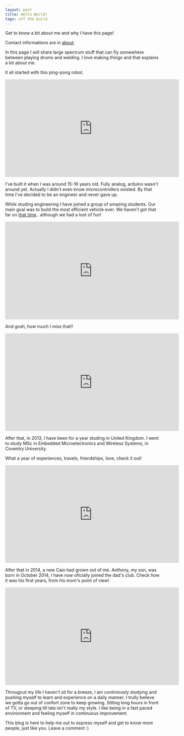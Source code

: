 ```yaml
---
layout: post
title: Hello World!
tags: off the build
---
```


Get to know a bit about me and why I have this page!

Contact informations are in [about](/about).

In this page I will share large spectrum stuff that can fly somewhere between playing drums and welding. I love making things and that explains a lot about me.

It all started with this ping-pong robot.

<iframe width="560" height="315" src="https://www.youtube.com/embed/CWbX_GTN66Y" frameborder="0" allow="autoplay; encrypted-media" allowfullscreen></iframe>

I've built it when I was around 15-16 years old. Fully analog, arduino wasn't around yet. Actually I didn't even know microcontrollers existed. By that time I've decided to be an engineer and never gave up.

While studing engineering I have joined a group of amazing students. Our main goal was to build the most efficient vehicle ever. We haven't got that far on [that time](http://noticias.ufsc.br/2012/04/equipe-ufsc-de-eficiencia-energetica-conquista-setimo-lugar-na-shell-eco-marathon-nos-eua/).. although we had a loot of fun!

<iframe width="560" height="315" src="https://www.youtube.com/embed/N2eOHBMtf1o" frameborder="0" allow="autoplay; encrypted-media" allowfullscreen></iframe>

And gosh, how much I miss that!!

<iframe width="560" height="315" src="https://www.youtube.com/embed/m8JuFD3g-Pc" frameborder="0" allow="autoplay; encrypted-media" allowfullscreen></iframe>


After that, in 2013, I have been for a year studing in United Kingdom. I went to study MSc in Embedded Microelectronics and Wireless Systems, in Coventry University.

What a year of experiences, travels, friendships, love, check it out!

<iframe width="560" height="315" src="https://www.youtube.com/embed/yQ-PQTPhuQg" frameborder="0" allow="autoplay; encrypted-media" allowfullscreen></iframe>

After that in 2014, a new Caio had grown out of me. Anthony, my son, was born in October 2014, I have now oficially joined the dad's club. Check how it was his first years, from his mom's point of view!

<iframe width="560" height="315" src="https://www.youtube.com/embed/zLOtbMmuwJs" frameborder="0" allow="autoplay; encrypted-media" allowfullscreen></iframe>

Througout my life I haven't sit for a breeze, I am continiously studying and pushing myself to learn and experience on a daily manner. I trully believe we gotta go out of confort zone to keep growing. Sitting long hours in front of TV, or sleeping till late isn't really my style. I like being in a fast paced environment and feeling myself in continuous improvement.

This blog is here to help me out to express myself and get to know more people, just like you. Leave a comment :)



